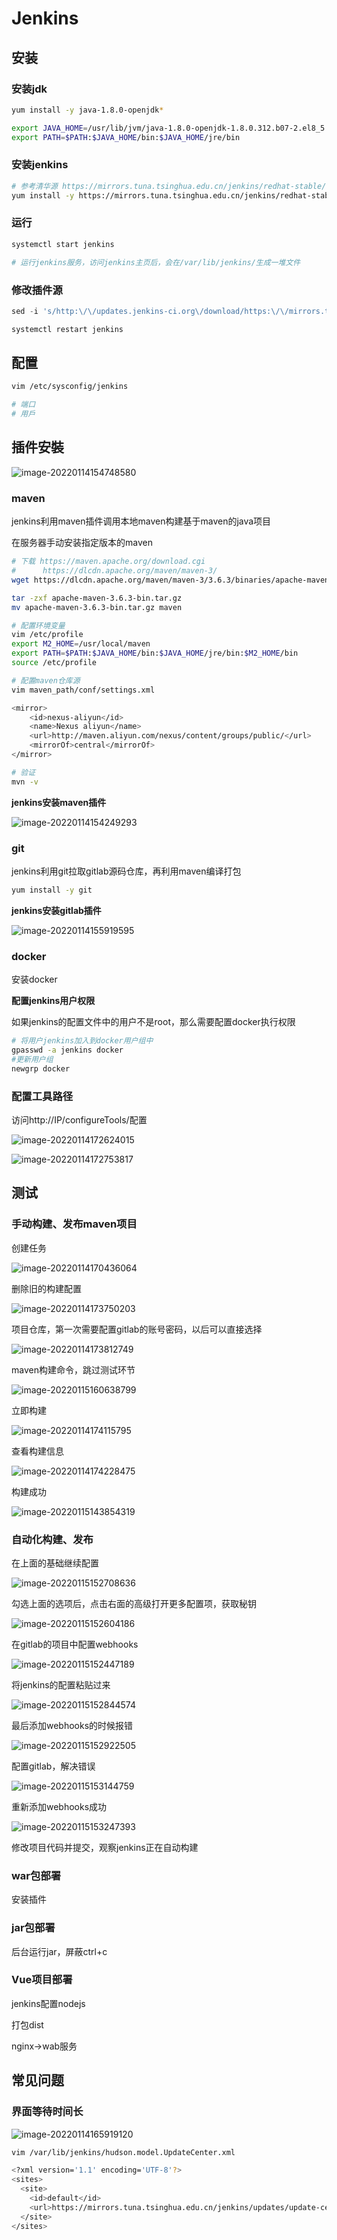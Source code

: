 # Jenkins

## 安装

### 安装jdk

```sh
yum install -y java-1.8.0-openjdk*

export JAVA_HOME=/usr/lib/jvm/java-1.8.0-openjdk-1.8.0.312.b07-2.el8_5.x86_64
export PATH=$PATH:$JAVA_HOME/bin:$JAVA_HOME/jre/bin
```

### 安装jenkins

```sh
# 参考清华源 https://mirrors.tuna.tsinghua.edu.cn/jenkins/redhat-stable/
yum install -y https://mirrors.tuna.tsinghua.edu.cn/jenkins/redhat-stable/jenkins-2.263.2-1.1.noarch.rpm
```

### 运行

```sh
systemctl start jenkins

# 运行jenkins服务，访问jenkins主页后，会在/var/lib/jenkins/生成一堆文件
```

### 修改插件源

```sql
sed -i 's/http:\/\/updates.jenkins-ci.org\/download/https:\/\/mirrors.tuna.tsinghua.edu.cn\/jenkins/g' /var/lib/jenkins/updates/default.json && sed -i 's/http:\/\/www.google.com/https:\/\/www.baidu.com/g' /var/lib/jenkins/updates/default.json

systemctl restart jenkins
```



## 配置

```sh
vim /etc/sysconfig/jenkins

# 端口
# 用戶
```





## 插件安裝

![image-20220114154748580](assets/image-20220114154748580.png)



### maven

jenkins利用maven插件调用本地maven构建基于maven的java项目

在服务器手动安装指定版本的maven

```sh
# 下载 https://maven.apache.org/download.cgi
#      https://dlcdn.apache.org/maven/maven-3/
wget https://dlcdn.apache.org/maven/maven-3/3.6.3/binaries/apache-maven-3.6.3-bin.tar.gz

tar -zxf apache-maven-3.6.3-bin.tar.gz
mv apache-maven-3.6.3-bin.tar.gz maven

# 配置环境变量
vim /etc/profile
export M2_HOME=/usr/local/maven
export PATH=$PATH:$JAVA_HOME/bin:$JAVA_HOME/jre/bin:$M2_HOME/bin
source /etc/profile

# 配置maven仓库源
vim maven_path/conf/settings.xml

<mirror>
    <id>nexus-aliyun</id>
    <name>Nexus aliyun</name>
    <url>http://maven.aliyun.com/nexus/content/groups/public/</url>
    <mirrorOf>central</mirrorOf>
</mirror>

# 验证
mvn -v
```

**jenkins安装maven插件**

![image-20220114154249293](assets/image-20220114154249293.png)

### git

jenkins利用git拉取gitlab源码仓库，再利用maven编译打包

```sh
yum install -y git
```

**jenkins安装gitlab插件**

![image-20220114155919595](assets/image-20220114155919595.png)

### docker

安装docker

**配置jenkins用户权限**

如果jenkins的配置文件中的用户不是root，那么需要配置docker执行权限

```sh
# 将用户jenkins加入到docker用户组中
gpasswd -a jenkins docker
#更新用户组
newgrp docker
```







### 配置工具路径

访问http://IP/configureTools/配置

![image-20220114172624015](assets/image-20220114172624015.png)

![image-20220114172753817](assets/image-20220114172753817.png)

## 测试

### 手动构建、发布maven项目

创建任务

![image-20220114170436064](assets/image-20220114170436064.png)

删除旧的构建配置

![image-20220114173750203](assets/image-20220114173750203.png)

项目仓库，第一次需要配置gitlab的账号密码，以后可以直接选择

![image-20220114173812749](assets/image-20220114173812749.png)

maven构建命令，跳过测试环节

![image-20220115160638799](assets/image-20220115160638799.png)

立即构建

![image-20220114174115795](assets/image-20220114174115795.png)

查看构建信息

![image-20220114174228475](assets/image-20220114174228475.png)

构建成功

![image-20220115143854319](assets/image-20220115143854319.png)

### 自动化构建、发布

在上面的基础继续配置

![image-20220115152708636](assets/image-20220115152708636.png)

勾选上面的选项后，点击右面的高级打开更多配置项，获取秘钥

![image-20220115152604186](assets/image-20220115152604186.png)

在gitlab的项目中配置webhooks

![image-20220115152447189](assets/image-20220115152447189.png)

将jenkins的配置粘贴过来

![image-20220115152844574](assets/image-20220115152844574.png)

最后添加webhooks的时候报错

![image-20220115152922505](assets/image-20220115152922505.png)

配置gitlab，解决错误

![image-20220115153144759](assets/image-20220115153144759.png)

重新添加webhooks成功

![image-20220115153247393](assets/image-20220115153247393.png)        

修改项目代码并提交，观察jenkins正在自动构建

### war包部署

安装插件

### jar包部署

后台运行jar，屏蔽ctrl+c

### Vue项目部署

jenkins配置nodejs

打包dist

nginx->wab服务

## 常见问题

### 界面等待时间长

![image-20220114165919120](assets/image-20220114165919120.png)

```sh
vim /var/lib/jenkins/hudson.model.UpdateCenter.xml

<?xml version='1.1' encoding='UTF-8'?>
<sites>
  <site>
    <id>default</id>
    <url>https://mirrors.tuna.tsinghua.edu.cn/jenkins/updates/update-center.json</url>
  </site>
</sites>

```

